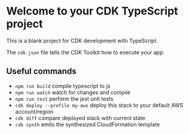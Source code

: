# Welcome to your CDK TypeScript project

This is a blank project for CDK development with TypeScript.

The `cdk.json` file tells the CDK Toolkit how to execute your app.

## Useful commands

* `npm run build`   compile typescript to js
* `npm run watch`   watch for changes and compile
* `npm run test`    perform the jest unit tests
* `cdk deploy --profile my-aws`      deploy this stack to your default AWS account/region
* `cdk diff`        compare deployed stack with current state
* `cdk synth`       emits the synthesized CloudFormation template
